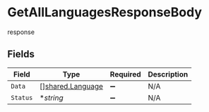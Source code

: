 # GetAllLanguagesResponseBody

response


## Fields

| Field                                                | Type                                                 | Required                                             | Description                                          |
| ---------------------------------------------------- | ---------------------------------------------------- | ---------------------------------------------------- | ---------------------------------------------------- |
| `Data`                                               | [][shared.Language](../../models/shared/language.md) | :heavy_minus_sign:                                   | N/A                                                  |
| `Status`                                             | **string*                                            | :heavy_minus_sign:                                   | N/A                                                  |